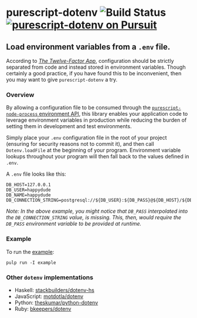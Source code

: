 # purescript-dotenv ![Build Status](https://img.shields.io/travis/nicholassaunders/purescript-dotenv.svg) [![purescript-dotenv on Pursuit](https://pursuit.purescript.org/packages/purescript-dotenv/badge)](https://pursuit.purescript.org/packages/purescript-dotenv)
## Load environment variables from a ```.env``` file.

According to [_The Twelve-Factor App_](https://12factor.net/config), configuration should be strictly separated from code and instead stored in environment variables. Though certainly a good practice, if you have found this to be inconvenient, then you may want to give ```purescript-dotenv``` a try.

### Overview

By allowing a configuration file to be consumed through the [```purescript-node-process``` environment API](https://pursuit.purescript.org/packages/purescript-node-process/7.0.0/docs/Node.Process#v:getEnv), this library enables your application code to leverage environment variables in production while reducing the burden of setting them in development and test environments.

Simply place your ```.env``` configuration file in the root of your project (ensuring for security reasons not to commit it), and then call ```Dotenv.loadFile``` at the beginning of your program. Environment variable lookups throughout your program will then fall back to the values defined in ```.env```.

A ```.env``` file looks like this:

```
DB_HOST=127.0.0.1
DB_USER=happydude
DB_NAME=happydude
DB_CONNECTION_STRING=postgresql://${DB_USER}:${DB_PASS}@${DB_HOST}/${DB_NAME}
```

_Note: In the above example, you might notice that ```DB_PASS``` interpolated into the ```DB_CONNECTION_STRING``` value, is missing. This, then, would require the ```DB_PASS``` environment variable to be provided at runtime._

### Example
To run the [example](example/Main.purs):
```
pulp run -I example
```

### Other ```dotenv``` implementations
* Haskell: [stackbuilders/dotenv-hs](https://github.com/stackbuilders/dotenv-hs)
* JavaScript: [motdotla/dotenv](http://github.com/motdotla/dotenv)
* Python: [theskumar/python-dotenv](https://github.com/theskumar/python-dotenv)
* Ruby: [bkeepers/dotenv](https://github.com/bkeepers/dotenv)

